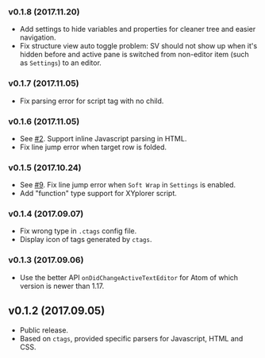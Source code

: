 ### v0.1.8 (2017.11.20)

- Add settings to hide variables and properties for cleaner tree and easier navigation.
- Fix structure view auto toggle problem: SV should not show up when it's hidden before and active pane is switched from non-editor item (such as `Settings`) to an editor.

### v0.1.7 (2017.11.05)

- Fix parsing error for script tag with no child.

### v0.1.6 (2017.11.05)

- See [#2](https://github.com/alibaba/structure-view/issues/2). Support inline Javascript parsing in HTML.
- Fix line jump error when target row is folded.

### v0.1.5 (2017.10.24)

- See [#9](https://github.com/alibaba/structure-view/pull/9). Fix line jump error when `Soft Wrap` in `Settings` is enabled.
- Add "function" type support for XYplorer script.

### v0.1.4 (2017.09.07)

- Fix wrong type in `.ctags` config file.
- Display icon of tags generated by `ctags`.

### v0.1.3 (2017.09.06)

- Use the better API `onDidChangeActiveTextEditor` for Atom of which version is newer than 1.17.

## v0.1.2 (2017.09.05)

- Public release.
- Based on `ctags`, provided specific parsers for Javascript, HTML and CSS.
